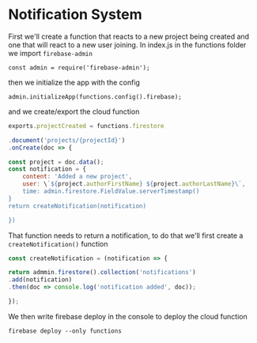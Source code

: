 # Notification System

First we'll create a function that reacts to a new project being created and one that will react to a new user joining.
In index.js in the functions folder we import `firebase-admin`

`const admin = require('firebase-admin');`

then we initialize the app with the config

`admin.initializeApp(functions.config().firebase);`

and we create/export the cloud function

```js
exports.projectCreated = functions.firestore

.document('projects/{projectId}')
.onCreate(doc => {

const project = doc.data();
const notification = {
    content: 'Added a new project',
    user: \`${project.authorFirstName} ${project.authorLastName}\`,
    time: admin.firestore.FieldValue.serverTimestamp()
}
return createNotification(notification)

})
```

That function needs to return a notification, to do that we'll first create a `createNotification()` function

```js
const createNotification = (notification => {

return admmin.firestore().collection('notifications')
.add(notification)
.then(doc => console.log('notification added', doc));

});
```

We then write firebase deploy in the console to deploy the cloud function

`firebase deploy --only functions`
